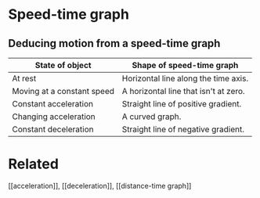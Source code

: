 # Speed-time graph
## Deducing motion from a speed-time graph
| State of object            | Shape of speed-time graph             |
| -------------------------- | ------------------------------------- |
| At rest                    | Horizontal line along the time axis.  |
| Moving at a constant speed | A horizontal line that isn't at zero. |
| Constant acceleration      | Straight line of positive gradient.   |
| Changing acceleration      | A curved graph.                       |
| Constant deceleration      | Straight line of negative gradient.   |
# Related
[[acceleration]], [[deceleration]], [[distance-time graph]]